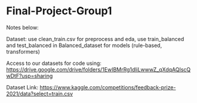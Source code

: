 # Final-Project-Group1
Notes below:

Dataset: use clean_train.csv for preprocess and eda, use train_balanced and test_balanced in Balanced_dataset for models (rule-based, transformers)

Access to our datasets for code using: https://drive.google.com/drive/folders/1EwIBMrRg1dliLwwwZ_qXdqAQIscQwDtF?usp=sharing

Dataset Link: https://www.kaggle.com/competitions/feedback-prize-2021/data?select=train.csv
